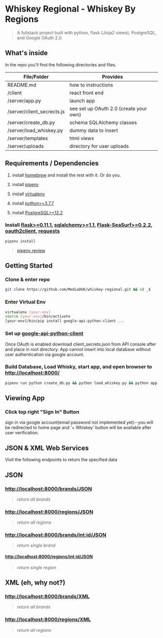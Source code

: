 # Whiskey Regional - Whiskey By Regions

> A fullstack project built with python, flask (Jinja2 views), PostgreSQL, and Google OAuth 2.0.

## What's inside

In the repo you'll find the following directories and files.

| File/Folder                | Provides                               |
| -------------------------- | -------------------------------------- |
| README.md                  | how to instructions                    |
| /client                    | react front end                        |
| /server/app.py             | launch app                             |
| /server/client_secrects.js | see set up OAuth 2.0 (create your own) |
| /server/create_db.py       | schema SQLAlchemy classes              |
| /server/load_whiskey.py    | dummy data to insert                   |
| /server/templates          | html views                             |
| /server/uploads            | directory for user uploads             |

## Requirements / Dependencies

1. install [homebrew](https://brew.sh/) and install the rest with it. Or do you.

2. install [pipenv](https://github.com/pypa/pipenv)

3. install [virtualenv](https://virtualenv.pypa.io/en/stable/installation.html)

4. install [python>=3.7.7](https://www.python.org/)

5. install [PostgreSQL>=12.2](https://www.postgresql.org/)

### Install [flask>=0.11.1](http://flask.pocoo.org/docs/0.11/), [sqlalchemy>=1.1](http://docs.sqlalchemy.org/en/latest/intro.html), [Flask-SeaSurf>=0.2.2](https://flask-seasurf.readthedocs.io/en/latest/), [oauth2client](https://github.com/google/oauth2client), [requests](http://docs.python-requests.org/en/master/user/install/)

```bash
pipenv install
```

> [pipenv review](https://pipenv-fork.readthedocs.io/en/latest/basics.html)

## Getting Started

### Clone & enter repo

```bash
git clone https://github.com/MediaDUK/whiskey-regional.git && cd _$
```

### Enter Virtual Env

```bash
virtualenv [your-env]
source [your-env]/bin/activate
[your-env]/bin/pip install google-api-python-client ...
```

### Set up [google-api-python-client](https://cloud.google.com/docs/authentication/api-keys)

Once OAuth is enabled download client_secrets.json from API console after and
place in root directory. App cannot insert into local database without user
authentication via google account.

### Build Database, Load Whisky, start app, and open browser to [http://localhost:8000/](http://localhost:8000/)

```bash
pipenv run python create_db.py && python load_whiskey.py && python app.py
```

## Viewing App

### Click top right "Sign In" Button

sign in via google account(email password not implemented yet)--you will be redirected to home page and '+ Whiskey' button
will be available after user verification.

## JSON & XML Web Services

Visit the following endpoints to return the specified data

## JSON

### [http://localhost:8000/brands/JSON](http://localhost:8000/brands/JSON)

> _return all brands_

### [http://localhost:8000/regions/JSON](http://localhost:8000/regions/JSON)

> _return all regions_

### [http://localhost:8000/brands/<int:id>/JSON](http://localhost:8000/brands/<int:id>/JSON)

> _return single brand_

#### [http://localhost:8000/regions/<int:id>/JSON](http://localhost:8000/regions/<int:id>/JSON)

> _return single region_

## XML (eh, why not?)

### [http://localhost:8000/brands/XML](http://localhost:8000/brands/XML)

> _return all brands_

### [http://localhost:8000/regions/XML](http://localhost:8000/regions/XML)

> _return all regions_
